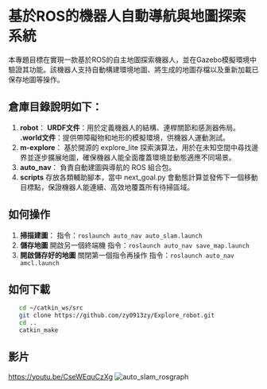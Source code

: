 # 基於ROS的機器人自動導航與地圖探索系統
本專題目標在實現一款基於ROS的自主地圖探索機器人，並在Gazebo模擬環境中驗證其功能。該機器人支持自動構建環境地圖、將生成的地圖存檔以及重新加載已保存地圖等操作。
## 倉庫目錄說明如下：
1. **robot**：
   **URDF文件**：用於定義機器人的結構、連桿關節和感測器佈局。
   **.world文件**：提供帶障礙物和地形的模擬環境，供機器人運動測試。
2. **m-explore**：
   基於開源的 explore_lite 探索演算法，用於在未知空間中尋找邊界並逐步擴展地圖，確保機器人能全面覆蓋環境並動態適應不同場景。
3. **auto_nav**：
   負責自動建圖與導航的 ROS 組合包。
4. **scripts**
   存放各類輔助腳本，當中 next_goal.py 會動態計算並發佈下一個移動目標點，保證機器人能連續、高效地覆蓋所有待掃區域。
## 如何操作
1. **掃描建圖**：
   指令：`roslaunch auto_nav auto_slam.launch` 
2. **儲存地圖**
   開啟另一個終端機
   指令：`roslaunch auto_nav save_map.launch` 
3. **開啟儲存好的地圖**
   關閉第一個指令再操作
   指令：`roslaunch auto_nav amcl.launch`
## 如何下載
```bash
   cd ~/catkin_ws/src
   git clone https://github.com/zy0913zy/Explore_robot.git
   cd ..
   catkin_make
```
## 影片
   https://youtu.be/CseWEquCzXg
![auto_slam_rosgraph](https://github.com/user-attachments/assets/a7c012fa-0150-4a8b-9d07-dae79de37fc8)





